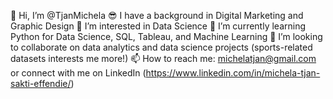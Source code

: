 👋 Hi, I’m @TjanMichela
😎 I have a background in Digital Marketing and Graphic Design
👀 I’m interested in Data Science
🌱 I’m currently learning Python for Data Science, SQL, Tableau, and Machine Learning
💞️ I’m looking to collaborate on data analytics and data science projects (sports-related datasets interests me more!)
📫 How to reach me: michelatjan@gmail.com or connect with me on LinkedIn (https://www.linkedin.com/in/michela-tjan-sakti-effendie/)
